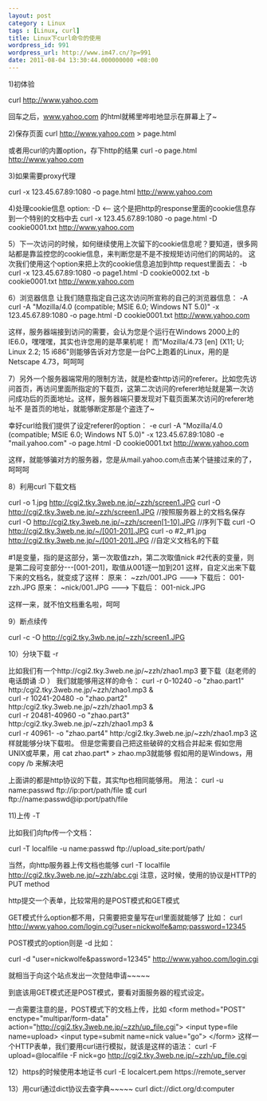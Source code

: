```yaml
---
layout: post
category : Linux
tags : [Linux, curl]
title: Linux下curl命令的使用
wordpress_id: 991
wordpress_url: http://www.im47.cn/?p=991
date: 2011-08-04 13:30:44.000000000 +08:00
---
```

1)初体验

curl http://www.yahoo.com

回车之后，www.yahoo.com 的html就稀里哗啦地显示在屏幕上了~

2)保存页面
curl http://www.yahoo.com &gt; page.html

或者用curl的内置option，存下http的结果
curl -o page.html http://www.yahoo.com

3)如果需要proxy代理

curl -x 123.45.67.89:1080 -o page.html http://www.yahoo.com

4)处理cookie信息
option: -D &lt;-- 这个是把http的response里面的cookie信息存到一个特别的文档中去
curl -x 123.45.67.89:1080 -o page.html -D cookie0001.txt http://www.yahoo.com

5）下一次访问的时候，如何继续使用上次留下的cookie信息呢？要知道，很多网站都是靠监控您的cookie信息，来判断您是不是不按规矩访问他们的网站的。
这次我们使用这个option来把上次的cookie信息追加到http request里面去： -b
curl -x 123.45.67.89:1080 -o page1.html -D cookie0002.txt -b cookie0001.txt http://www.yahoo.com

6）浏览器信息
让我们随意指定自己这次访问所宣称的自己的浏览器信息： -A
curl -A "Mozilla/4.0 (compatible; MSIE 6.0; Windows NT 5.0)" -x 123.45.67.89:1080 -o page.html -D cookie0001.txt http://www.yahoo.com

这样，服务器端接到访问的需要，会认为您是个运行在Windows 2000上的IE6.0，嘿嘿嘿，其实也许您用的是苹果机呢！
而"Mozilla/4.73 [en] (X11; U; Linux 2.2; 15 i686"则能够告诉对方您是一台PC上跑着的Linux，用的是Netscape 4.73，呵呵呵

7）另外一个服务器端常用的限制方法，就是检查http访问的referer。比如您先访问首页，再访问里面所指定的下载页，这第二次访问的referer地址就是第一次访问成功后的页面地址。这样，服务器端只要发现对下载页面某次访问的referer地址不 是首页的地址，就能够断定那是个盗连了~

幸好curl给我们提供了设定referer的option： -e
curl -A "Mozilla/4.0 (compatible; MSIE 6.0; Windows NT 5.0)" -x 123.45.67.89:1080 -e "mail.yahoo.com" -o page.html -D cookie0001.txt http://www.yahoo.com

这样，就能够骗对方的服务器，您是从mail.yahoo.com点击某个链接过来的了，呵呵呵

8）利用curl 下载文档

curl -o 1.jpg http://cgi2.tky.3web.ne.jp/~zzh/screen1.JPG
curl -O http://cgi2.tky.3web.ne.jp/~zzh/screen1.JPG //按照服务器上的文档名保存
curl -O http://cgi2.tky.3web.ne.jp/~zzh/screen[1-10].JPG //序列下载
curl -O http://cgi2.tky.3web.ne.jp/~/[001-201].JPG
curl -o #2_#1.jpg http://cgi2.tky.3web.ne.jp/~/[001-201].JPG //自定义文档名的下载

#1是变量，指的是这部分，第一次取值zzh，第二次取值nick
#2代表的变量，则是第二段可变部分---[001-201]，取值从001逐一加到201
这样，自定义出来下载下来的文档名，就变成了这样：
原来： ~zzh/001.JPG ---&gt; 下载后： 001-zzh.JPG
原来： ~nick/001.JPG ---&gt; 下载后： 001-nick.JPG

这样一来，就不怕文档重名啦，呵呵

9）断点续传

curl -c -O http://cgi2.tky.3wb.ne.jp/~zzh/screen1.JPG

10）分块下载 -r

比如我们有一个http://cgi2.tky.3web.ne.jp/~zzh/zhao1.mp3 要下载（赵老师的电话朗诵 :D ）
我们就能够用这样的命令：
curl -r 0-10240 -o "zhao.part1" http:/cgi2.tky.3web.ne.jp/~zzh/zhao1.mp3 &amp;\
curl -r 10241-20480 -o "zhao.part2" http:/cgi2.tky.3web.ne.jp/~zzh/zhao1.mp3 &amp;\
curl -r 20481-40960 -o "zhao.part3" http:/cgi2.tky.3web.ne.jp/~zzh/zhao1.mp3 &amp;\
curl -r 40961- -o "zhao.part4" http:/cgi2.tky.3web.ne.jp/~zzh/zhao1.mp3
这样就能够分块下载啦。
但是您需要自己把这些破碎的文档合并起来
假如您用UNIX或苹果，用 cat zhao.part* &gt; zhao.mp3就能够
假如用的是Windows，用copy /b 来解决吧

上面讲的都是http协议的下载，其实ftp也相同能够用。
用法：
curl -u name:passwd ftp://ip:port/path/file
或
curl ftp://name:passwd@ip:port/path/file

11)上传 -T

比如我们向ftp传一个文档：

curl -T localfile -u name:passwd ftp://upload_site:port/path/

当然，向http服务器上传文档也能够
curl -T localfile http://cgi2.tky.3web.ne.jp/~zzh/abc.cgi
注意，这时候，使用的协议是HTTP的PUT method

http提交一个表单，比较常用的是POST模式和GET模式

GET模式什么option都不用，只需要把变量写在url里面就能够了
比如：
curl http://www.yahoo.com/login.cgi?user=nickwolfe&amp;password=12345

POST模式的option则是 -d
比如：

curl -d "user=nickwolfe&amp;password=12345" http://www.yahoo.com/login.cgi

就相当于向这个站点发出一次登陆申请~~~~~

到底该用GET模式还是POST模式，要看对面服务器的程式设定。

一点需要注意的是，POST模式下的文档上传，比如
&lt;form method="POST" enctype="multipar/form-data" action="http://cgi2.tky.3web.ne.jp/~zzh/up_file.cgi"&gt;
&lt;input type=file name=upload&gt;
&lt;input type=submit name=nick value="go"&gt;
&lt;/form&gt;
这样一个HTTP表单，我们要用curl进行模拟，就该是这样的语法：
curl -F upload=@localfile -F nick=go http://cgi2.tky.3web.ne.jp/~zzh/up_file.cgi

12）https的时候使用本地证书
curl -E localcert.pem https://remote_server

13）用curl通过dict协议去查字典~~~~~
curl dict://dict.org/d:computer
